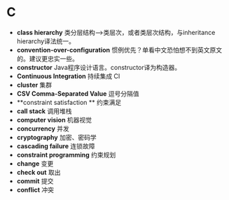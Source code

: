 # C
- **class hierarchy** 类分层结构-->类层次，或者类层次结构，与inheritance hierarchy译法统一。
- **convention-over-configuration**     惯例优先？单看中文恐怕想不到英文原文的。建议更忠实一些。
- **constructor** Java程序设计语言。constructor译为构造器。
- **Continuous Integration** 持续集成 CI
- **cluster** 集群
- **CSV Comma-Separated Value** 逗号分隔值
- **constraint satisfaction ** 约束满足
- **call stack** 调用堆栈
- **computer vision** 机器视觉
- **concurrency** 并发
- **cryptography** 加密、密码学
- **cascading failure** 连锁故障
- **constraint programming** 约束规划
- **change** 变更
- **check out** 取出
- **commit** 提交
- **conflict** 冲突